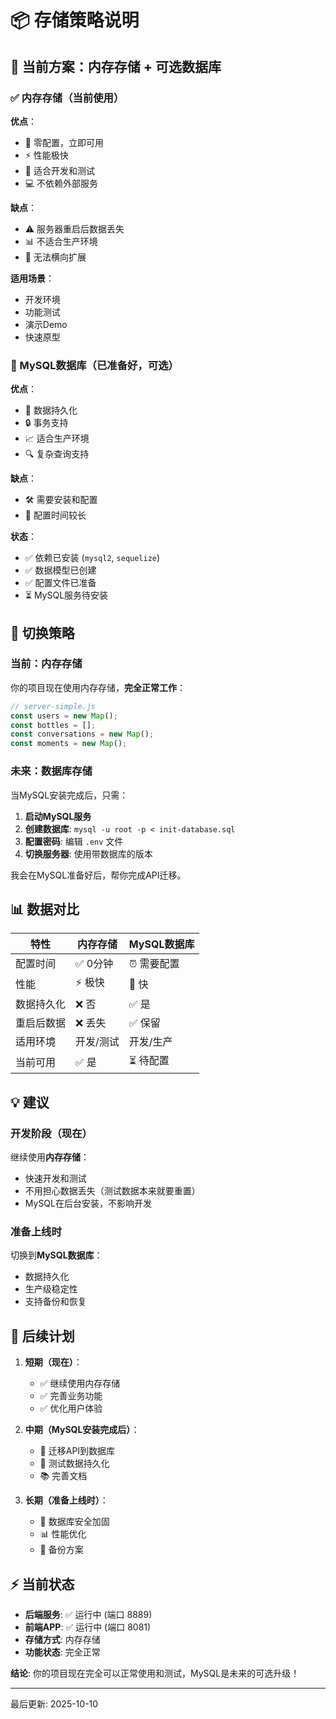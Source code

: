 # 📦 存储策略说明

## 🎯 当前方案：内存存储 + 可选数据库

### ✅ 内存存储（当前使用）

**优点**：
- 🚀 零配置，立即可用
- ⚡ 性能极快
- 🧪 适合开发和测试
- 💻 不依赖外部服务

**缺点**：
- ⚠️ 服务器重启后数据丢失
- 📊 不适合生产环境
- 🔄 无法横向扩展

**适用场景**：
- 开发环境
- 功能测试
- 演示Demo
- 快速原型

### 💾 MySQL数据库（已准备好，可选）

**优点**：
- 💪 数据持久化
- 🔒 事务支持
- 📈 适合生产环境
- 🔍 复杂查询支持

**缺点**：
- 🛠️ 需要安装和配置
- 🐌 配置时间较长

**状态**：
- ✅ 依赖已安装 (`mysql2`, `sequelize`)
- ✅ 数据模型已创建
- ✅ 配置文件已准备
- ⏳ MySQL服务待安装

## 🔄 切换策略

### 当前：内存存储

你的项目现在使用内存存储，**完全正常工作**：

```javascript
// server-simple.js
const users = new Map();
const bottles = [];
const conversations = new Map();
const moments = new Map();
```

### 未来：数据库存储

当MySQL安装完成后，只需：

1. **启动MySQL服务**
2. **创建数据库**: `mysql -u root -p < init-database.sql`
3. **配置密码**: 编辑 `.env` 文件
4. **切换服务器**: 使用带数据库的版本

我会在MySQL准备好后，帮你完成API迁移。

## 📊 数据对比

| 特性 | 内存存储 | MySQL数据库 |
|------|---------|------------|
| 配置时间 | ✅ 0分钟 | ⏰ 需要配置 |
| 性能 | ⚡ 极快 | 🚀 快 |
| 数据持久化 | ❌ 否 | ✅ 是 |
| 重启后数据 | ❌ 丢失 | ✅ 保留 |
| 适用环境 | 开发/测试 | 开发/生产 |
| 当前可用 | ✅ 是 | ⏳ 待配置 |

## 💡 建议

### 开发阶段（现在）
继续使用**内存存储**：
- 快速开发和测试
- 不用担心数据丢失（测试数据本来就要重置）
- MySQL在后台安装，不影响开发

### 准备上线时
切换到**MySQL数据库**：
- 数据持久化
- 生产级稳定性
- 支持备份和恢复

## 🚀 后续计划

1. **短期（现在）**：
   - ✅ 继续使用内存存储
   - ✅ 完善业务功能
   - ✅ 优化用户体验

2. **中期（MySQL安装完成后）**：
   - 🔄 迁移API到数据库
   - 🧪 测试数据持久化
   - 📚 完善文档

3. **长期（准备上线时）**：
   - 🔐 数据库安全加固
   - 📊 性能优化
   - 🔄 备份方案

## ⚡ 当前状态

- **后端服务**: ✅ 运行中 (端口 8889)
- **前端APP**: ✅ 运行中 (端口 8081)
- **存储方式**: 内存存储
- **功能状态**: 完全正常

**结论**: 你的项目现在完全可以正常使用和测试，MySQL是未来的可选升级！

---

最后更新: 2025-10-10

